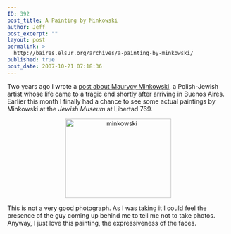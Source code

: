 ```yaml
---
ID: 392
post_title: A Painting by Minkowski
author: Jeff
post_excerpt: ""
layout: post
permalink: >
  http://baires.elsur.org/archives/a-painting-by-minkowski/
published: true
post_date: 2007-10-21 07:18:36
---
```

Two years ago I wrote a <a href="http://baires.elsur.org/archives/maurycy-minkowski-a-nearly-forgotten-artist/">post about Maurycy Minkowski</a>, a Polish-Jewish artist whose life came to a tragic end shortly after arriving in Buenos Aires. Earlier this month I finally had a chance to see some actual paintings by Minkowski at the <em>Jewish Museum</em> at Libertad 769. 

<center>
<a href="http://www.zooomr.com/photos/jeffbarry/3552006/" title="Photo Sharing"><img src="http://static.zooomr.com/images/3552006_87ec9746a0_m.jpg" width="240" height="180" alt="minkowski" /></a>
</center>

This is not a very good photograph. As I was taking it I could feel the presence of the guy coming up behind me to tell me not to take photos. Anyway, I just love this painting, the expressiveness of the faces.